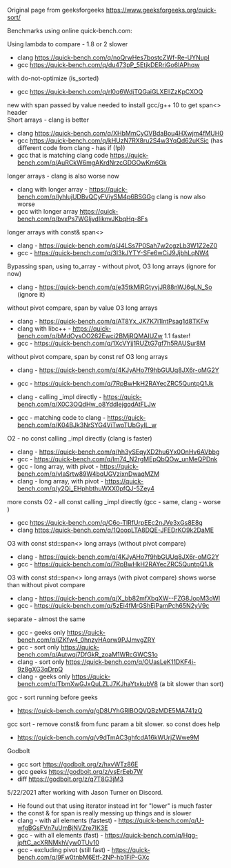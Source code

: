 Original page from geeksforgeeks https://www.geeksforgeeks.org/quick-sort/

Benchmarks using online quick-bench.com:

Using lambda to compare - 1.8 or 2 slower
* clang https://quick-bench.com/q/noQrwHes7bostcZWf-Re-UYNupI  
* gcc https://quick-bench.com/q/du473pP_5EtjkDERriGo6lAPhqw  

with do-not-optimize (is_sorted)
* gcc https://quick-bench.com/q/rl0q6WdjTQGaiGLXEIlZzKpCXOQ  

new with span passed by value
needed to install gcc/g++ 10 to get span<> header  
Short arrays - clang is better
* clang https://quick-bench.com/q/XHbMmCyOVBdaBou4HXwjm4fMUH0    
* gcc https://quick-bench.com/q/kHUzN7RX8ru2S4w3YqQd62uKSic  (has different code from clang - has if (!p))
* gcc that is matching clang code https://quick-bench.com/q/AuRCkW6mgAKrdNrzcGDGOwKm6Gk

longer arrays - clang is also worse now
* clang with longer array - https://quick-bench.com/q/lyhlujUDBvQCyFViySM4p6BSGGg clang is now also worse
* gcc with longer array https://quick-bench.com/q/bvxPs7WGljvdIiknvJKbqHq-8Fs

longer arrays with const& span<>
* clang - https://quick-bench.com/q/J4LSs7P0Sah7w2cgzLb3W1Z2eZ0
* gcc - https://quick-bench.com/q/3I3kJYTY-SFe6wCiJ9JjbhLqNW4

Bypassing span, using to_array - without pivot, O3 long arrays (ignore for now)
* clang - https://quick-bench.com/q/e35tkMiRGtyvjJR88nWJ6gLN_So  (ignore it)

without pivot compare, span by value O3 long arrays
* clang - https://quick-bench.com/q/AT8Yx_JK7K7i1IntPsag1d8TKFw
* clang with libc++ - https://quick-bench.com/q/bMdOysOO262Ewci2BMjRQMAIUZw 1.1 faster!
* gcc - https://quick-bench.com/q/1XcVYjj1RUZtG7gf7h5RAUSur8M

without pivot compare, span by const ref O3 long arrays
* clang - https://quick-bench.com/q/4KJyAHo7f9hbGUUq8JX6r-oMG2Y
* gcc - https://quick-bench.com/q/7RpBwHkH2RAYecZRC5QuntpQ1Jk

* clang - calling _impl directly - https://quick-bench.com/q/X0C3OQdHw_o8YddIejgqdAtFLJw  
* gcc - matching code to clang - https://quick-bench.com/q/K04BJk3NrSYG4ViTwoTUbGyIL_w

O2 - no const calling _impl directly (clang is faster)
* clang - https://quick-bench.com/q/hh3ySEqyXD2hu6Yx0OnHv6AVbbg    
* gcc - https://quick-bench.com/q/Im74_N2rgMEpQbQOw_unMeQPDnk
* gcc - long array, with pivot - https://quick-bench.com/q/vIaSrtw89W4bqUGVzixnDwaqMZM
* clang - long array, with pivot - https://quick-bench.com/q/y2Qi_EHphbthuWXX0pfQJ-5Zey4

more consts O2 - all const calling _impl directly (gcc - same, clang - worse )
* gcc https://quick-bench.com/q/C6o-TlRfUrpEEc2nJVe3xGs8E8g  
* clang https://quick-bench.com/q/1QoopLTA8DQE-JFEDrKO9k2DaME 

O3 with const std::span<> long arrays (without pivot compare)
* clang - https://quick-bench.com/q/4KJyAHo7f9hbGUUq8JX6r-oMG2Y    
* gcc - https://quick-bench.com/q/7RpBwHkH2RAYecZRC5QuntpQ1Jk

O3 with const std::span<> long arrays (with pivot compare) shows worse than without pivot compare
* clang - https://quick-bench.com/q/X_bb82mfXbqXW--FZG8JopM3oWI
* gcc - https://quick-bench.com/q/5zEi4fMrGShEjPamPch65N2yV9c

separate - almost the same
* gcc - geeks only https://quick-bench.com/q/jZKfw4_0hnzyHAorw9PJJmvgZRY
* gcc - sort only https://quick-bench.com/q/Autwqj7DfGkR_zoaM1WRcGWCS1o
* clang - sort only https://quick-bench.com/q/OUasLeK11DKF4i-9z8gXG3qDrpQ  
* clang - geeks only https://quick-bench.com/q/TbmXwGJxQuLZLJ7KJhaYtxkubV8  (a bit slower than sort)  

gcc - sort running before geeks
* https://quick-bench.com/q/gD8UYhGRlBOQVQBzMDE5MA741zQ 

gcc sort - remove const& from func param a bit slower. so const does help  
* https://quick-bench.com/q/v9dTmAC3ghfcdA16kWUrjZWwe9M 

Godbolt
* gcc sort https://godbolt.org/z/hxvWTz86E 
* gcc geeks https://godbolt.org/z/vsErEeb7W 
* diff https://godbolt.org/z/q7T8G3jM3  

5/22/2021 after working with Jason Turner on Discord.
* He found out that using iterator instead int for "lower" is much faster
* the const & for span is really messing up things and is slower
* clang - with all elements (fastest) - https://quick-bench.com/q/U-wfgBGsFVn7uUmBjNVZre7IK3E
* gcc - with all elements (fast) - https://quick-bench.com/q/Hqg-jpftC_acXRNMkhVyw0TUv10
* gcc - excluding pivot (still fast) - https://quick-bench.com/q/9Fw0tnbM6Etf-2NP-hb1FiP-GXc 
